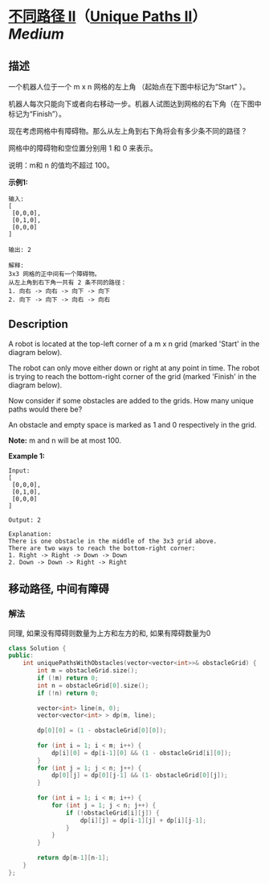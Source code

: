 # [不同路径 II](https://leetcode-cn.com/problems/unique-paths-ii)（[Unique Paths II](https://leetcode.com/problems/unique-paths-ii)）*Medium*
## 描述
一个机器人位于一个 m x n 网格的左上角 （起始点在下图中标记为&ldquo;Start&rdquo; ）。

机器人每次只能向下或者向右移动一步。机器人试图达到网格的右下角（在下图中标记为&ldquo;Finish&rdquo;）。

现在考虑网格中有障碍物。那么从左上角到右下角将会有多少条不同的路径？



网格中的障碍物和空位置分别用 1 和 0 来表示。

说明：m和 n 的值均不超过 100。

**示例1:**
```
输入:
[
 [0,0,0],
 [0,1,0],
 [0,0,0]
]

输出: 2

解释:
3x3 网格的正中间有一个障碍物。
从左上角到右下角一共有 2 条不同的路径：
1. 向右 -> 向右 -> 向下 -> 向下
2. 向下 -> 向下 -> 向右 -> 向右
```

## Description
A robot is located at the top-left corner of a m x n grid (marked &#39;Start&#39; in the diagram below).

The robot can only move either down or right at any point in time. The robot is trying to reach the bottom-right corner of the grid (marked &#39;Finish&#39; in the diagram below).

Now consider if some obstacles are added to the grids. How many unique paths would there be?



An obstacle and empty space is marked as 1 and 0 respectively in the grid.

**Note:**
 m and n will be at most 100.

**Example 1:**
```
Input:
[
 [0,0,0],
 [0,1,0],
 [0,0,0]
]

Output: 2

Explanation:
There is one obstacle in the middle of the 3x3 grid above.
There are two ways to reach the bottom-right corner:
1. Right -> Right -> Down -> Down
2. Down -> Down -> Right -> Right
```



## 移动路径, 中间有障碍
### 解法
同理, 如果没有障碍则数量为上方和左方的和, 如果有障碍数量为0
```c++
class Solution {
public:
    int uniquePathsWithObstacles(vector<vector<int>>& obstacleGrid) {
        int m = obstacleGrid.size();
        if (!m) return 0;
        int n = obstacleGrid[0].size();
        if (!n) return 0;
        
        vector<int> line(n, 0);
        vector<vector<int> > dp(m, line);
        
        dp[0][0] = (1 - obstacleGrid[0][0]);
        
        for (int i = 1; i < m; i++) {
            dp[i][0] = dp[i-1][0] && (1 - obstacleGrid[i][0]);
        }
        for (int j = 1; j < n; j++) {
            dp[0][j] = dp[0][j-1] && (1- obstacleGrid[0][j]);
        }
        
        for (int i = 1; i < m; i++) {
            for (int j = 1; j < n; j++) {
                if (!obstacleGrid[i][j]) {
                    dp[i][j] = dp[i-1][j] + dp[i][j-1];
                }
            }
        }
        
        return dp[m-1][n-1];
    }
};
```